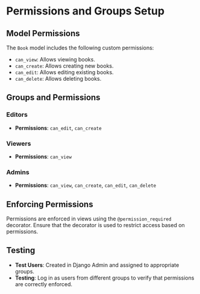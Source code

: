 # Permissions and Groups Setup

## Model Permissions

The `Book` model includes the following custom permissions:
- `can_view`: Allows viewing books.
- `can_create`: Allows creating new books.
- `can_edit`: Allows editing existing books.
- `can_delete`: Allows deleting books.

## Groups and Permissions

### Editors
- **Permissions**: `can_edit`, `can_create`

### Viewers
- **Permissions**: `can_view`

### Admins
- **Permissions**: `can_view`, `can_create`, `can_edit`, `can_delete`

## Enforcing Permissions

Permissions are enforced in views using the `@permission_required` decorator. Ensure that the decorator is used to restrict access based on permissions.

## Testing

- **Test Users**: Created in Django Admin and assigned to appropriate groups.
- **Testing**: Log in as users from different groups to verify that permissions are correctly enforced.

